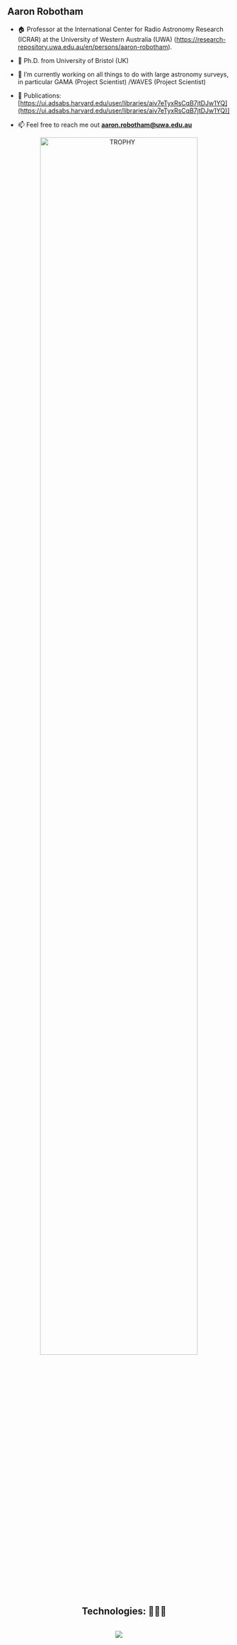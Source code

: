 ## Aaron Robotham

<!--Intro start-->
- 🏠 Professor at the International Center for Radio Astronomy Research (ICRAR) at the University of Western Australia (UWA) (https://research-repository.uwa.edu.au/en/persons/aaron-robotham).

- 📖 Ph.D. from University of Bristol (UK)

- 🔭 I’m currently working on all things to do with large astronomy surveys, in particular GAMA (Project Scientist) /WAVES (Project Scientist)

- 📝 Publications: [https://ui.adsabs.harvard.edu/user/libraries/aiv7eTyxRsCqB7jtDJw1YQ](https://ui.adsabs.harvard.edu/user/libraries/aiv7eTyxRsCqB7jtDJw1YQ)]

- 📫 Feel free to reach me out **aaron.robotham@uwa.edu.au**
<!--Intro end-->



<!--- stats & Trophy (start) -->
<p align="center">

<!--- trophy (start) -->
<div align=center>
  <a href="https://github.com/ryo-ma/github-profile-trophy" title="Go to Source">
      <img align="center" width=84% src="https://github-profile-trophy.vercel.app/?username=asgr&theme=radical&row=1&column=7&margin-h=15&margin-w=5&no-bg=true" alt="TROPHY" />
    </a>
</div>
<!--- trophy (start) -->


</p>        
<!--- stats (end) -->


<!--h1 without bottom border-->
<div id="user-content-toc">
  <ul align="center">
    <summary><h2 style="display: inline-block">Technologies: 👨🏻‍💻</h2></summary>
  </ul>
</div>
<!--tech stack icons-->
<p align="center">
  <a href="https://skillicons.dev">
    <img src="https://skillicons.dev/icons?i=r,c,cpp,git,github&perline=6" />
  </a>
</p>
